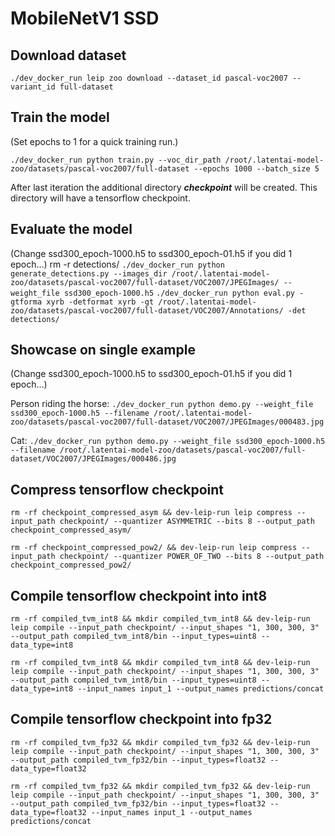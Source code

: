 # MobileNetV1 SSD

## Download dataset

`./dev_docker_run leip zoo download --dataset_id pascal-voc2007 --variant_id full-dataset`

## Train the model

(Set epochs to 1 for a quick training run.)

`./dev_docker_run python train.py --voc_dir_path /root/.latentai-model-zoo/datasets/pascal-voc2007/full-dataset --epochs 1000 --batch_size 5`

After last iteration the additional directory ***checkpoint*** will be created. This directory will have a tensorflow checkpoint.

## Evaluate the model
(Change ssd300_epoch-1000.h5 to ssd300_epoch-01.h5 if you did 1 epoch...)
rm -r detections/
`./dev_docker_run python generate_detections.py --images_dir /root/.latentai-model-zoo/datasets/pascal-voc2007/full-dataset/VOC2007/JPEGImages/ --weight_file ssd300_epoch-1000.h5`
`./dev_docker_run python eval.py -gtforma xyrb -detformat xyrb -gt /root/.latentai-model-zoo/datasets/pascal-voc2007/full-dataset/VOC2007/Annotations/ -det detections/`

## Showcase on single example
(Change ssd300_epoch-1000.h5 to ssd300_epoch-01.h5 if you did 1 epoch...)

Person riding the horse:
`./dev_docker_run python demo.py --weight_file ssd300_epoch-1000.h5 --filename /root/.latentai-model-zoo/datasets/pascal-voc2007/full-dataset/VOC2007/JPEGImages/000483.jpg`

Cat:
`./dev_docker_run python demo.py --weight_file ssd300_epoch-1000.h5 --filename /root/.latentai-model-zoo/datasets/pascal-voc2007/full-dataset/VOC2007/JPEGImages/000486.jpg`

## Compress tensorflow checkpoint

`rm -rf checkpoint_compressed_asym && dev-leip-run leip compress --input_path checkpoint/ --quantizer ASYMMETRIC --bits 8 --output_path checkpoint_compressed_asym/`

`rm -rf checkpoint_compressed_pow2/ && dev-leip-run leip compress --input_path checkpoint/ --quantizer POWER_OF_TWO --bits 8 --output_path checkpoint_compressed_pow2/`

## Compile tensorflow checkpoint into int8

`rm -rf compiled_tvm_int8 && mkdir compiled_tvm_int8 && dev-leip-run leip compile --input_path checkpoint/ --input_shapes "1, 300, 300, 3" --output_path compiled_tvm_int8/bin --input_types=uint8 --data_type=int8`

`rm -rf compiled_tvm_int8 && mkdir compiled_tvm_int8 && dev-leip-run leip compile --input_path checkpoint/ --input_shapes "1, 300, 300, 3" --output_path compiled_tvm_int8/bin --input_types=uint8 --data_type=int8 --input_names input_1 --output_names predictions/concat`

## Compile tensorflow checkpoint into fp32

`rm -rf compiled_tvm_fp32 && mkdir compiled_tvm_fp32 && dev-leip-run leip compile --input_path checkpoint/ --input_shapes "1, 300, 300, 3" --output_path compiled_tvm_fp32/bin --input_types=float32 --data_type=float32`

`rm -rf compiled_tvm_fp32 && mkdir compiled_tvm_fp32 && dev-leip-run leip compile --input_path checkpoint/ --input_shapes "1, 300, 300, 3" --output_path compiled_tvm_fp32/bin --input_types=float32 --data_type=float32 --input_names input_1 --output_names predictions/concat`

